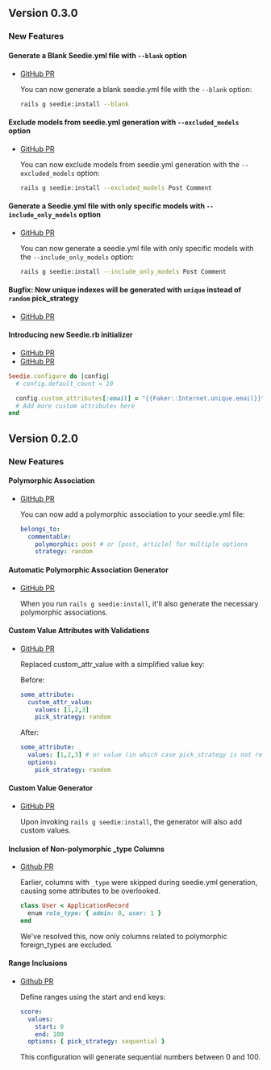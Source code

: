 ## Version 0.3.0

### New Features

#### Generate a Blank Seedie.yml file with `--blank` option

* [GitHub PR](https://github.com/keshavbiswa/seedie/pull/20)

  You can now generate a blank seedie.yml file with the `--blank` option:

  ```bash
  rails g seedie:install --blank
  ```

#### Exclude models from seedie.yml generation with `--excluded_models` option

* [GitHub PR](https://github.com/keshavbiswa/seedie/pull/21)

  You can now exclude models from seedie.yml generation with the `--excluded_models` option:

  ```bash
  rails g seedie:install --excluded_models Post Comment
  ```

#### Generate a Seedie.yml file with only specific models with `--include_only_models` option

* [GitHub PR](https://github.com/keshavbiswa/seedie/pull/22)

  You can now generate a seedie.yml file with only specific models with the `--include_only_models` option:

  ```bash
  rails g seedie:install --include_only_models Post Comment
  ```

#### Bugfix: Now unique indexes will be generated with `unique` instead of `random` pick_strategy

* [GitHub PR](https://github.com/keshavbiswa/seedie/pull/23)

#### Introducing new Seedie.rb initializer

* [GitHub PR](https://github.com/keshavbiswa/seedie/pull/28)
* [GitHub PR](https://github.com/keshavbiswa/seedie/pull/29)

```ruby
Seedie.configure do |config|
  # config.default_count = 10

  config.custom_attributes[:email] = "{{Faker::Internet.unique.email}}"
  # Add more custom attributes here
end
```

## Version 0.2.0

### New Features

#### Polymorphic Association
* [GitHub PR](https://github.com/keshavbiswa/seedie/pull/12)
  
  You can now add a polymorphic association to your seedie.yml file:
  
  ```yaml
  belongs_to:
    commentable:
      polymorphic: post # or [post, article] for multiple options
      strategy: random
  ```

#### Automatic Polymorphic Association Generator
* [GitHub PR](https://github.com/keshavbiswa/seedie/pull/13)

  When you run `rails g seedie:install`, it'll also generate the necessary polymorphic associations.

#### Custom Value Attributes with Validations
* [GitHub PR](https://github.com/keshavbiswa/seedie/pull/14)

  Replaced custom_attr_value with a simplified value key:

  Before:
  ```yaml
  some_attribute:
    custom_attr_value:
      values: [1,2,3]
      pick_strategy: random
  ```

  After:
  ```yaml
  some_attribute:
    values: [1,2,3] # or value (in which case pick_strategy is not required)
    options:
      pick_strategy: random
  ```

#### Custom Value Generator

* [GitHub PR](https://github.com/keshavbiswa/seedie/pull/17)
  
  Upon invoking `rails g seedie:install`, the generator will also add custom values.

#### Inclusion of Non-polymorphic _type Columns
* [Github PR](https://github.com/keshavbiswa/seedie/pull/18)

  Earlier, columns with `_type` were skipped during seedie.yml generation, causing some attributes to be overlooked.

  ```ruby
  class User < ApplicationRecord
    enum role_type: { admin: 0, user: 1 }
  end
  ```

  We've resolved this, now only columns related to polymorphic foreign_types are excluded.

#### Range Inclusions
* [Github PR](https://github.com/keshavbiswa/seedie/pull/19)

  Define ranges using the start and end keys:

  ```yaml
  score:
    values: 
      start: 0
      end: 100
    options: { pick_strategy: sequential }
  ```

  This configuration will generate sequential numbers between 0 and 100.

